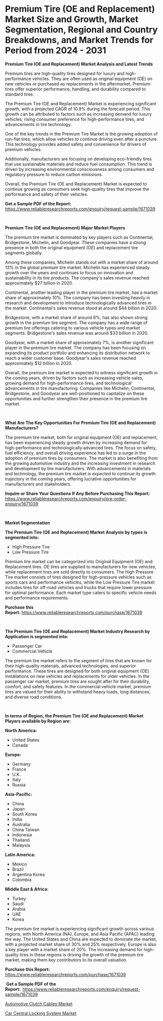 <p><h1>Premium Tire (OE and Replacement) Market Size and Growth, Market Segmentation, Regional and Country Breakdowns, and Market Trends for Period from 2024 -  2031</h1></p><p><strong>Premium Tire (OE and Replacement) Market Analysis and Latest Trends</strong></p>
<p><p>Premium tires are high-quality tires designed for luxury and high-performance vehicles. They are often used as original equipment (OE) on new vehicles or purchased as replacements in the aftermarket. Premium tires offer superior performance, handling, and durability compared to standard tires.</p><p>The Premium Tire (OE and Replacement) Market is experiencing significant growth, with a projected CAGR of 10.9% during the forecast period. This growth can be attributed to factors such as increasing demand for luxury vehicles, rising consumer preference for high-performance tires, and advancements in tire technology.</p><p>One of the key trends in the Premium Tire Market is the growing adoption of run-flat tires, which allow vehicles to continue driving even after a puncture. This technology provides added safety and convenience for drivers of premium vehicles.</p><p>Additionally, manufacturers are focusing on developing eco-friendly tires that use sustainable materials and reduce fuel consumption. This trend is driven by increasing environmental consciousness among consumers and regulatory pressure to reduce carbon emissions.</p><p>Overall, the Premium Tire (OE and Replacement) Market is expected to continue growing as consumers seek high-quality tires that improve the performance and safety of their vehicles.</p></p>
<p><strong>Get a Sample PDF of the Report:&nbsp;</strong> <a href="https://www.reliableresearchreports.com/enquiry/request-sample/1671039">https://www.reliableresearchreports.com/enquiry/request-sample/1671039</a></p>
<p>&nbsp;</p>
<p><strong>Premium Tire (OE and Replacement) Major Market Players</strong></p>
<p><p>The premium tire market is dominated by key players such as Continental, Bridgestone, Michelin, and Goodyear. These companies have a strong presence in both the original equipment (OE) and replacement tire segments globally.</p><p>Among these companies, Michelin stands out with a market share of around 13% in the global premium tire market. Michelin has experienced steady growth over the years and continues to focus on innovation and sustainability in its tire products. The company's sales revenue reached approximately $27 billion in 2020.</p><p>Continental, another leading player in the premium tire market, has a market share of approximately 10%. The company has been investing heavily in research and development to introduce technologically advanced tires in the market. Continental's sales revenue stood at around $44 billion in 2020.</p><p>Bridgestone, with a market share of around 8%, has also shown strong growth in the premium tire segment. The company has a wide range of premium tire offerings catering to various vehicle types and market segments. Bridgestone's sales revenue was around $33 billion in 2020.</p><p>Goodyear, with a market share of approximately 7%, is another significant player in the premium tire market. The company has been focusing on expanding its product portfolio and enhancing its distribution network to reach a wider customer base. Goodyear's sales revenue reached approximately $12 billion in 2020.</p><p>Overall, the premium tire market is expected to witness significant growth in the coming years, driven by factors such as increasing vehicle sales, growing demand for high-performance tires, and technological advancements in tire manufacturing. Companies like Michelin, Continental, Bridgestone, and Goodyear are well-positioned to capitalize on these opportunities and further strengthen their presence in the premium tire market.</p></p>
<p>&nbsp;</p>
<p><strong>What Are The Key Opportunities For Premium Tire (OE and Replacement) Manufacturers?</strong></p>
<p><p>The premium tire market, both for original equipment (OE) and replacement, has been experiencing steady growth driven by increasing demand for high-performance and technologically advanced tires. The focus on safety, fuel efficiency, and overall driving experience has led to a surge in the adoption of premium tires by consumers. The market is also benefiting from the growing automotive industry and the increasing investment in research and development by tire manufacturers. With advancements in materials and technology, the premium tire market is expected to continue its growth trajectory in the coming years, offering lucrative opportunities for manufacturers and stakeholders.</p></p>
<p><strong>Inquire or Share Your Questions If Any Before Purchasing This Report:</strong> <a href="https://www.reliableresearchreports.com/enquiry/pre-order-enquiry/1671039">https://www.reliableresearchreports.com/enquiry/pre-order-enquiry/1671039</a></p>
<p>&nbsp;</p>
<p><strong>Market Segmentation</strong></p>
<p><strong>The Premium Tire (OE and Replacement) Market Analysis by types is segmented into:</strong></p>
<p><ul><li>High Pressure Tire</li><li>Low Pressure Tire</li></ul></p>
<p><p>Premium tire market can be categorized into Original Equipment (OE) and Replacement tires. OE tires are supplied to manufacturers for new vehicles, while replacement tires are sold directly to consumers. The High Pressure Tire market consists of tires designed for high-pressure vehicles such as sports cars and performance vehicles, while the Low Pressure Tire market includes tires for off-road vehicles and trucks that require lower pressure for optimal performance. Each market type caters to specific vehicle needs and performance requirements.</p></p>
<p><strong>Purchase this Report:&nbsp;</strong><a href="https://www.reliableresearchreports.com/purchase/1671039">https://www.reliableresearchreports.com/purchase/1671039</a></p>
<p>&nbsp;</p>
<p><strong>The Premium Tire (OE and Replacement) Market Industry Research by Application is segmented into:</strong></p>
<p><ul><li>Passenger Car</li><li>Commercial Vehicle</li></ul></p>
<p><p>The premium tire market refers to the segment of tires that are known for their high-quality materials, advanced technologies, and superior performance. These tires are designed for both original equipment (OE) installations on new vehicles and replacements for older vehicles. In the passenger car market, premium tires are sought after for their durability, comfort, and safety features. In the commercial vehicle market, premium tires are valued for their ability to withstand heavy loads, long distances, and diverse road conditions.</p></p>
<p>&nbsp;</p>
<p><strong>In terms of Region, the Premium Tire (OE and Replacement) Market Players available by Region are:</strong></p>
<p>
    <p> <strong> North America: </strong>
        <ul>
            <li>United States</li>
            <li>Canada</li>
        </ul>
        </p> 
    <p> <strong> Europe: </strong>
        <ul>
            <li>Germany</li>
            <li>France</li>
            <li>U.K.</li>
            <li>Italy</li>
            <li>Russia</li>
        </ul>
        </p> 
    <p> <strong> Asia-Pacific: </strong>
        <ul>
            <li>China</li>
            <li>Japan</li>
            <li>South Korea</li>
            <li>India</li>
            <li>Australia</li>
            <li>China Taiwan</li>
            <li>Indonesia</li>
            <li>Thailand</li>
            <li>Malaysia</li>
        </ul>
        </p> 
    <p> <strong> Latin America: </strong>
        <ul>
            <li>Mexico</li>
            <li>Brazil</li>
            <li>Argentina Korea</li>
            <li>Colombia</li>
        </ul>
        </p> 
    <p> <strong> Middle East & Africa: </strong>
        <ul>
            <li>Turkey</li>
            <li>Saudi</li>
            <li>Arabia</li>
            <li>UAE</li>
            <li>Korea</li>
        </ul>
    </p>
    </p>
<p><p>The premium tire market is experiencing significant growth across various regions, with North America (NA), Europe, and Asia Pacific (APAC) leading the way. The United States and China are expected to dominate the market, with a projected market share of 30% and 25% respectively. Europe is also a key player with a market share of 20%. The increasing demand for high-quality tires in these regions is driving the growth of the premium tire market, making them key contributors to its overall valuation.</p></p>
<p><strong>Purchase this Report: </strong><a href="https://www.reliableresearchreports.com/purchase/1671039">https://www.reliableresearchreports.com/purchase/1671039</a></p>
<p>&nbsp;<strong>Get a Sample PDF of the Report:&nbsp;&nbsp;</strong><a href="https://www.reliableresearchreports.com/enquiry/request-sample/1671039">https://www.reliableresearchreports.com/enquiry/request-sample/1671039</a></p>
<p><strong></strong></p>
<p><p><a href="https://issuu.com/reportprime-2/docs/automotive-clutch-cables-market-size-2030.pptx">Automotive Clutch Cables Market</a></p><p><a href="https://issuu.com/reportprime-2/docs/car-central-locking-system-market-size-2030.pptx">Car Central Locking System Market</a></p></p>